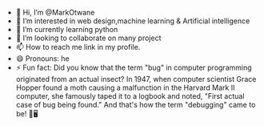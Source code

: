 - 👋 Hi, I’m @MarkOtwane
- 👀 I’m interested in web design,machine learning & Artificial intelligence
- 🌱 I’m currently learning python
- 💞️ I’m looking to collaborate on many project
- 📫 How to reach me link in my profile.
- 😄 Pronouns: he
- ⚡ Fun fact: Did you know that the term "bug" in computer programming originated from an actual insect? In 1947, when computer scientist Grace Hopper found a moth causing a malfunction in the Harvard Mark II computer, she famously taped it to a logbook and noted, "First actual case of bug being found." And that's how the term "debugging" came to be! 🐛🖥

<!---
MarkOtwane/MarkOtwane is a ✨ special ✨ repository because its `README.md` (this file) appears on your GitHub profile.
You can click the Preview link to take a look at your changes.
--->
